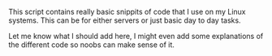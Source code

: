 This script contains really basic snippits of code that I use on my Linux systems. This can be for either servers or just basic day to day tasks.

Let me know what I should add here, I might even add some explanations of the different code so noobs can make sense of it.
